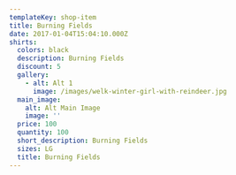 ```yaml
---
templateKey: shop-item
title: Burning Fields
date: 2017-01-04T15:04:10.000Z
shirts:
  colors: black
  description: Burning Fields
  discount: 5
  gallery:
    - alt: Alt 1
      image: /images/welk-winter-girl-with-reindeer.jpg
  main_image:
    alt: Alt Main Image
    image: ''
  price: 100
  quantity: 100
  short_description: Burning Fields
  sizes: LG
  title: Burning Fields
---
```


